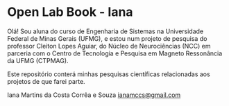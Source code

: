 # Open Lab Book - Iana

Olá!
Sou aluna do curso de Engenharia de Sistemas na Universidade Federal de Minas Gerais (UFMG),
e estou num projeto de pesquisa do professor Cleiton Lopes Aguiar, do Núcleo de Neurociências
(NCC) em parceria com o Centro de Tecnologia e Pesquisa em Magneto Ressonância da UFMG (CTPMAG).

Este repositório conterá minhas pesquisas científicas relacionadas aos projetos de que farei parte.


Iana Martins da Costa Corrêa e Souza
ianamccs@gmail.com
